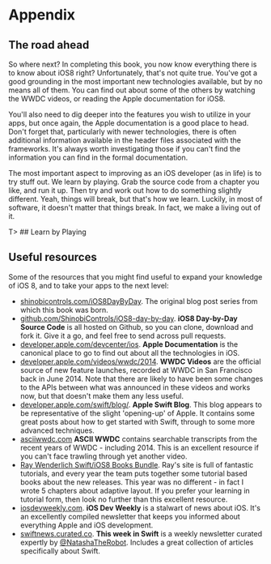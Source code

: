 # Appendix

## The road ahead

So where next? In completing this book, you now know everything there is to know
about iOS8 right? Unfortunately, that's not quite true. You've got a good grounding
in the most important new technologies available, but by no means all of them. You
can find out about some of the others by watching the WWDC videos, or reading the
Apple documentation for iOS8.

You'll also need to dig deeper into the features you wish to utilize in your apps,
but once again, the Apple documentation is a good place to head. Don't forget that,
particularly with newer technologies, there is often additional information available
in the header files associated with the frameworks. It's always worth investigating
those if you can't find the information you can find in the formal documentation.

The most important aspect to improving as an iOS developer (as in life) is to try
stuff out. We learn by playing. Grab the source code from a chapter you like, and run
it up. Then try and work out how to do something slightly different. Yeah, things
will break, but that's how we learn. Luckily, in most of software, it doesn't matter
that things break. In fact, we make a living out of it.

T> ## Learn by Playing

## Useful resources

Some of the resources that you might find useful to expand your knowledge of iOS 8,
and to take your apps to the next level:

- [shinobicontrols.com/iOS8DayByDay](http://shinobicontrols.com/iOS8DayByDay). The
original blog post series from which this book was born. 
- [github.com/ShinobiControls/iOS8-day-by-day](https://github.com/ShinobiControls/iOS8-day-by-day). 
__iOS8 Day-by-Day Source Code__ is all hosted on Github, so you can clone, download
and fork it. Give it a go, and feel free to send across pull requests.
- [developer.apple.com/devcenter/ios](https://developer.apple.com/devcenter/ios/index.action).
__Apple Documentation__ is the canonical place to go to find out about all the
technologies in iOS.
- [developer.apple.com/videos/wwdc/2014](https://developer.apple.com/videos/wwdc/2014/).
__WWDC Videos__ are the official source of new feature launches, recorded at WWDC in
San Francisco back in June 2014. Note that there are likely to have been some changes
to the APIs between what was announced in these videos and works now, but that
doesn't make them any less useful.
- [developer.apple.com/swift/blog/](https://developer.apple.com/swift/blog/). __Apple
Swift Blog__. This blog appears to be representative of the slight 'opening-up' of
Apple. It contains some great posts about how to get started with Swift, through to
some more advanced techniques.
- [asciiwwdc.com](http://asciiwwdc.com/) __ASCII WWDC__ contains searchable
transcripts from the recent years of WWDC - including 2014. This is an excellent
resource if you can't face trawling through yet another video.
- [Ray Wenderlich Swift/iOS8 Books Bundle](http://www.raywenderlich.com/store/swift-tutorials-bundle?source=visualputty).
Ray's site is full of fantastic tutorials, and every year the team puts together some
tutorial based books about the new releases. This year was no different - in fact I
wrote 5 chapters about adaptive layout. If you prefer your learning in tutorial form,
then look no further than this excellent resource.
- [iosdevweekly.com](http://iosdevweekly.com/). __iOS Dev Weekly__ is a stalwart of
news about iOS. It's an excellently compiled newsletter that keeps you informed about
everything Apple and iOS development.
- [swiftnews.curated.co](https://swiftnews.curated.co/). __This week in Swift__ is a
weekly newsletter curated expertly by
[@NatashaTheRobot](https://twitter.com/natashatherobot). Includes a great collection
of articles specifically about Swift.

